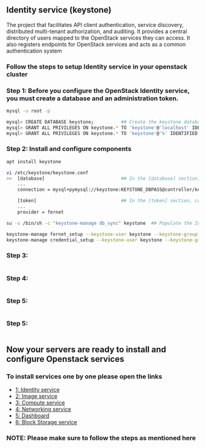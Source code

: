 ## Identity service (keystone)
The project that facilitates API client authentication, service discovery, distributed multi-tenant authorization, and auditing. It provides a central directory of users mapped to the OpenStack services they can access. It also registers endpoints for OpenStack services and acts as a common authentication system

### Follow the steps to setup Identity service in your openstack cluster

### Step 1: Before you configure the OpenStack Identity service, you must create a database and an administration token.
```sh
mysql -u root -p

mysql> CREATE DATABASE keystone;          ## Create the keystone database & Grant proper access to the keystone database
mysql> GRANT ALL PRIVILEGES ON keystone.* TO 'keystone'@'localhost' IDENTIFIED BY 'KEYSTONE_DBPASS';
mysql> GRANT ALL PRIVILEGES ON keystone.* TO 'keystone'@'%' IDENTIFIED BY 'KEYSTONE_DBPASS';
```

### Step 2: Install and configure components
```sh
apt install keystone
```
```sh
vi /etc/keystone/keystone.conf
>>  [database]                            ## In the [database] section, configure database access:
    ...
    connection = mysql+pymysql://keystone:KEYSTONE_DBPASS@controller/keystone

    [token]                               ## In the [token] section, configure the Fernet token provider
    ...
    provider = fernet
```
```sh
su -s /bin/sh -c "keystone-manage db_sync" keystone  ## Populate the Identity service database:

keystone-manage fernet_setup --keystone-user keystone --keystone-group keystone     ## Initialize Fernet key repositories:
keystone-manage credential_setup --keystone-user keystone --keystone-group keystone
```

### Step 3:
```sh

```
### Step 4: 
```sh

```
### Step 5: 
```sh

```
### Step 5:
```sh

```

## Now your servers are ready to install and configure Openstack services

### To install services one by one please open the links

  * <a href="#"> 1: Identity service </a>
  * <a href="#"> 2: Image service </a>
  * <a href="#"> 3: Compute service </a>
  * <a href="#"> 4: Networking service </a>
  * <a href="#"> 5: Dashboard </a>
  * <a href="#"> 6: Block Storage service </a>

### NOTE: Please make sure to follow the steps as mentioned here


